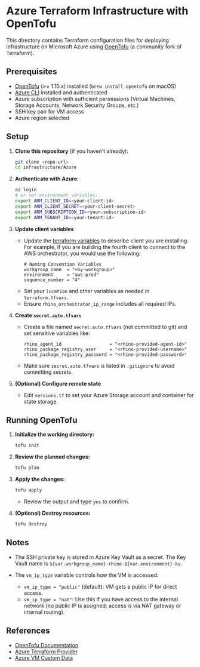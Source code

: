 # Azure Terraform Infrastructure with OpenTofu

This directory contains Terraform configuration files for deploying infrastructure on Microsoft Azure using [OpenTofu](https://opentofu.org/) (a community fork of Terraform).

## Prerequisites

- [OpenTofu](https://opentofu.org/) (>= 1.10.x) installed (`brew install opentofu` on macOS)
- [Azure CLI](https://docs.microsoft.com/en-us/cli/azure/install-azure-cli) installed and authenticated
- Azure subscription with sufficient permissions (Virtual Machines, Storage Accounts, Network Security Groups, etc.)
- SSH key pair for VM access
- Azure region selected

## Setup

1. **Clone this repository** (if you haven't already):
   ```sh
   git clone <repo-url>
   cd infrastructure/Azure
   ```

2. **Authenticate with Azure:**
   ```sh
   az login
   # or set environment variables:
   export ARM_CLIENT_ID=<your-client-id>
   export ARM_CLIENT_SECRET=<your-client-secret>
   export ARM_SUBSCRIPTION_ID=<your-subscription-id>
   export ARM_TENANT_ID=<your-tenant-id>
   ```

3. **Update client variables**
   - Update the [terraform variables](./terraform.tfvars) to describe client you are installing. For example, if you are building the fourth client to connect to the AWS orchestrator, you would use the following:
     ``` 
     # Naming Convention Variables
     workgroup_name  = "<my-workgroup>"
     environment     = "aws-prod"
     sequence_number = "4"
     ```
   - Set your `location` and other variables as needed in `terraform.tfvars`.
   - Ensure `rhino_orchestrator_ip_range` includes all required IPs.

4. **Create `secret.auto.tfvars`**
   - Create a file named `secret.auto.tfvars` (not committed to git) and set sensitive variables like:
     ```hcl
     rhino_agent_id                  = "<rhino-provided-agent-id>"
     rhino_package_registry_user     = "<rhino-provided-username>"
     rhino_package_registry_password = "<rhino-provided-password>"
     ```
   - Make sure `secret.auto.tfvars` is listed in `.gitignore` to avoid committing secrets.

5. **(Optional) Configure remote state**
   - Edit `versions.tf` to set your Azure Storage account and container for state storage.

## Running OpenTofu

1. **Initialize the working directory:**
   ```sh
   tofu init
   ```

2. **Review the planned changes:**
   ```sh
   tofu plan
   ```

3. **Apply the changes:**
   ```sh
   tofu apply
   ```
   - Review the output and type `yes` to confirm.

4. **(Optional) Destroy resources:**
   ```sh
   tofu destroy
   ```

## Notes

- The SSH private key is stored in Azure Key Vault as a secret. The Key Vault name is `${var.workgroup_name}-rhino-${var.environment}-kv`.

- The `vm_ip_type` variable controls how the VM is accessed:
  - `vm_ip_type = "public"` (default): VM gets a public IP for direct access.
  - `vm_ip_type = "nat"`: Use this if you have access to the internal network (no public IP is assigned; access is via NAT gateway or internal routing).

## References
- [OpenTofu Documentation](https://opentofu.org/docs/)
- [Azure Terraform Provider](https://registry.terraform.io/providers/hashicorp/azurerm/latest/docs)
- [Azure VM Custom Data](https://docs.microsoft.com/en-us/azure/virtual-machines/linux/using-cloud-init)
